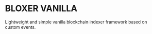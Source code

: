 # BLOXER VANILLA

Lightweight and simple vanilla blockchain indexer framework based on custom events.
